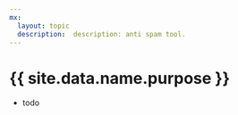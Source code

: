 ```yaml
---
mx:
  layout: topic
  description:  description: anti spam tool.
---
```


# {{ site.data.name.purpose }}
- todo